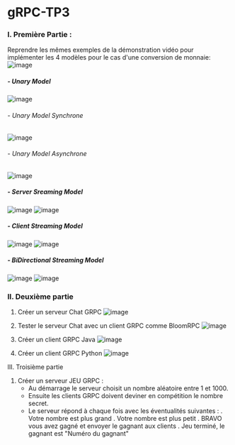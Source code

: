 # gRPC-TP3
 
### I. Première Partie :
Reprendre les mêmes exemples de la démonstration vidéo pour implémenter les 4 modèles pour le cas d'une conversion de monnaie:
 ![image](https://user-images.githubusercontent.com/120368654/234797185-a00fc3f3-0223-494e-ad27-9a8c5304920c.png)
 
##### - Unary Model
![image](https://user-images.githubusercontent.com/120368654/234796864-78326ab8-9770-49ca-aa3f-db73ba6d3bc2.png)
       
###### - Unary Model Synchrone
![image](https://user-images.githubusercontent.com/120368654/234796965-6d089291-04f1-43a7-9a72-a684f7aabdea.png)
            
###### - Unary Model Asynchrone
![image](https://user-images.githubusercontent.com/120368654/234800321-91797d7e-bedc-4397-8a67-18275e7d9f44.png)
            
##### - Server Sreaming Model
![image](https://user-images.githubusercontent.com/120368654/234804090-0cebb14b-8e8d-4ec6-82ee-e38aaf4254e5.png)
![image](https://user-images.githubusercontent.com/120368654/234805251-4f16e4ff-4dea-4f83-a44a-a056ac02d75f.png)
     
##### - Client Streaming Model
![image](https://user-images.githubusercontent.com/120368654/234812151-6e01b3e4-c40e-4e59-bb2f-99a82023cc70.png)
![image](https://user-images.githubusercontent.com/120368654/234816670-9e641881-e902-4a5e-9dcd-388879406e64.png)
     
##### - BiDirectional Streaming Model
![image](https://user-images.githubusercontent.com/120368654/234818657-1594b729-9d0a-4385-adab-1e855f241fce.png)
![image](https://user-images.githubusercontent.com/120368654/234819747-dc6760ac-d5eb-43ed-9922-89fa497afb7f.png)


### II. Deuxième partie
 1. Créer un serveur Chat GRPC
![image](https://user-images.githubusercontent.com/120368654/234832200-59e87b1c-6e49-4b5d-aaa2-6c8985934296.png)
 
 2. Tester le serveur Chat avec un client GRPC comme BloomRPC
![image](https://user-images.githubusercontent.com/120368654/234832438-d44bd292-bdc1-43e6-b453-fa026704ecb3.png)

 3. Créer un client GRPC Java
![image](https://user-images.githubusercontent.com/120368654/234846225-22de939f-ddc5-4ce6-8c4e-c58a3c3424c6.png)

 4. Créer un client GRPC Python
 ![image](https://user-images.githubusercontent.com/120368654/235003358-a163f937-c1a6-4d3a-ba26-2ec10738d3d5.png)


III. Troisième partie
 1. Créer un serveur JEU GRPC :
     - Au démarrage le serveur choisit un nombre aléatoire entre 1 et 1000. 
     - Ensuite les clients GRPC doivent deviner en compétition le nombre secret.
     - Le serveur répond à chaque fois avec les éventualités suivantes :
        . Votre nombre est plus grand
        . Votre nombre est plus petit
        . BRAVO vous avez gagné et envoyer le gagnant aux clients
        . Jeu terminé, le gagnant est "Numéro du gagnant"
